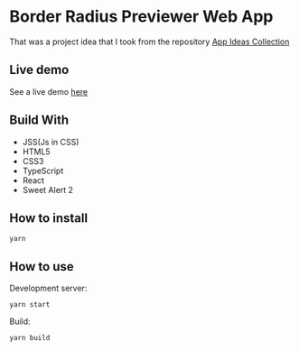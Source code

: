 #  Border Radius Previewer Web App

That was a project idea that I took from the repository [App Ideas Collection](https://github.com/florinpop17/app-ideas)

## Live demo
See a live demo [here](https://border-radius-previewer.surge.sh/)

## Build With

* JSS(Js in CSS)
* HTML5
* CSS3
* TypeScript
* React
* Sweet Alert 2

## How to install

```
yarn
```

## How to use

Development server:
```
yarn start
```

Build:
```
yarn build
```
